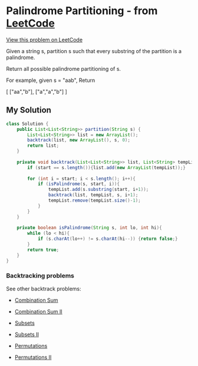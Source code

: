 # Palindrome Partitioning - from [LeetCode](https://leetcode.com)
[View this problem on LeetCode](https://leetcode.com/problems/palindrome-partitioning/description/)

Given a string s, partition s such that every substring of the partition is a palindrome.

Return all possible palindrome partitioning of s.

For example, given s = "aab",
Return

[
  ["aa","b"],
  ["a","a","b"]
]

## My Solution
```java
class Solution {
    public List<List<String>> partition(String s) {
        List<List<String>> list = new ArrayList();
        backtrack(list, new ArrayList(), s, 0);
        return list;
    }
    
    private void backtrack(List<List<String>> list, List<String> tempList, String s, int start){
        if (start == s.length()){list.add(new ArrayList(tempList));}
        
        for (int i = start; i < s.length(); i++){
            if (isPalindrome(s, start, i)){
                tempList.add(s.substring(start, i+1));
                backtrack(list, tempList, s, i+1);
                tempList.remove(tempList.size()-1);
            }
        }
    }
    
    private boolean isPalindrome(String s, int lo, int hi){
        while (lo < hi){
            if (s.charAt(lo++) != s.charAt(hi--)) {return false;}
        }
        return true;
    }
}
```

### Backtracking problems
See other backtrack problems:

* [Combination Sum](combination-sum.md)

* [Combination Sum II](combination-sum2.md)

* [Subsets](subsets.md)

* [Subsets II](subsets2.md)

* [Permutations](permutations.md)

* [Permutations II](permutations2.md)